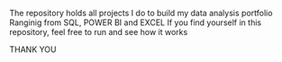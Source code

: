 The repository holds all projects I do to build my data analysis portfolio
Ranginig from SQL, POWER BI and EXCEL
If you find yourself in this repository, feel free to run and see how it works


THANK YOU
